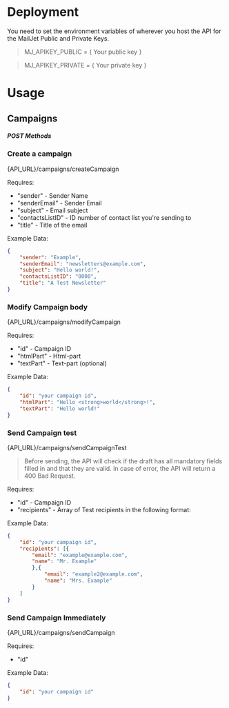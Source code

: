 # Deployment

You need to set the environment variables of wherever you host the API for the MailJet Public and Private Keys.

>MJ_APIKEY_PUBLIC = { Your public key }

>MJ_APIKEY_PRIVATE = { Your private key }

# Usage

## Campaigns

##### POST Methods

### Create a campaign

{API_URL}/campaigns/createCampaign

Requires:

- "sender" - Sender Name
- "senderEmail" - Sender Email
- "subject" - Email subject
- "contactsListID" - ID number of contact list you're sending to
- "title" - Title of the email

Example Data:

```json
{
    "sender": "Example",
    "senderEmail": "newsletters@example.com",
    "subject": "Hello world!",
    "contactsListID": "0000",
    "title": "A Test Newsletter"
}
```

### Modify Campaign body

{API_URL}/campaigns/modifyCampaign

Requires:

- "id" - Campaign ID
- "htmlPart" - Html-part
- "textPart" - Text-part (optional)

Example Data:

```json
{
    "id": "your campaign id",
    "htmlPart": "Hello <strong>world</strong>!",
    "textPart": "Hello world!"
}
```

### Send Campaign test

{API_URL}/campaigns/sendCampaignTest


>Before sending, the API will check if the draft has all mandatory fields filled in and that they are valid. In case of error, the API will return a 400 Bad Request.


Requires:

- "id" - Campaign ID
- "recipients" - Array of Test recipients in the following format:

Example Data:

```json
{
    "id": "your campaign id",
    "recipients": [{
        "email": "example@example.com",
        "name": "Mr. Example"
        },{
            "email": "example2@example.com",
            "name": "Mrs. Example"
        }
    ]
}
```

### Send Campaign Immediately

{API_URL}/campaigns/sendCampaign

Requires:

- "id"

Example Data:

```json
{
    "id": "your campaign id"
}
```
